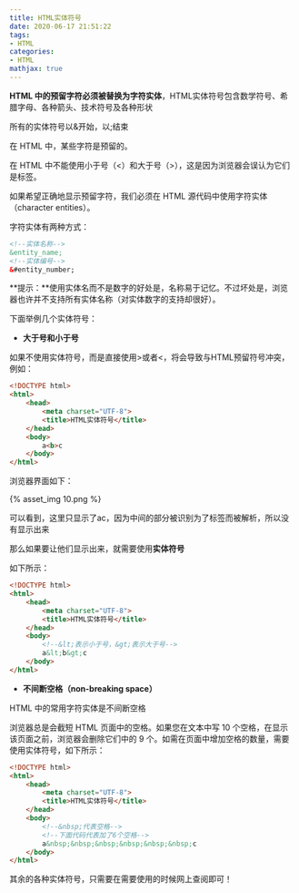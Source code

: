 ```yaml
---
title: HTML实体符号
date: 2020-06-17 21:51:22
tags:
- HTML
categories:
- HTML
mathjax: true
---
```


**HTML 中的预留字符必须被替换为字符实体**，HTML实体符号包含数学符号、希腊字母、各种箭头、技术符号及各种形状

所有的实体符号以&开始，以;结束

在 HTML 中，某些字符是预留的。

在 HTML 中不能使用小于号（<）和大于号（>），这是因为浏览器会误认为它们是标签。

如果希望正确地显示预留字符，我们必须在 HTML 源代码中使用字符实体（character entities）。

字符实体有两种方式：

```html
<!--实体名称-->
&entity_name;
<!--实体编号-->
&#entity_number;
```

**提示：**使用实体名而不是数字的好处是，名称易于记忆。不过坏处是，浏览器也许并不支持所有实体名称（对实体数字的支持却很好）。



下面举例几个实体符号：

- **大于号和小于号**

如果不使用实体符号，而是直接使用>或者<，将会导致与HTML预留符号冲突，例如：

```html
<!DOCTYPE html>
<html>
	<head>
		<meta charset="UTF-8">
		<title>HTML实体符号</title>
	</head>
	<body>
		a<b>c
	</body>
</html>
```

浏览器界面如下：

{% asset_img 10.png %}

可以看到，这里只显示了ac，因为中间的部分被识别为了标签而被解析，所以没有显示出来

那么如果要让他们显示出来，就需要使用**实体符号**

如下所示：

```html
<!DOCTYPE html>
<html>
	<head>
		<meta charset="UTF-8">
		<title>HTML实体符号</title>
	</head>
	<body>
		<!--&lt;表示小于号，&gt;表示大于号-->
		a&lt;b&gt;c
	</body>
</html>
```





- **不间断空格（non-breaking space）**

HTML 中的常用字符实体是不间断空格

浏览器总是会截短 HTML 页面中的空格。如果您在文本中写 10 个空格，在显示该页面之前，浏览器会删除它们中的 9 个。如需在页面中增加空格的数量，需要使用实体符号，如下所示：

```html
<!DOCTYPE html>
<html>
	<head>
		<meta charset="UTF-8">
		<title>HTML实体符号</title>
	</head>
	<body>
		<!--&nbsp;代表空格-->
		<!--下面代码代表加了6个空格-->
		a&nbsp;&nbsp;&nbsp;&nbsp;&nbsp;&nbsp;c
	</body>
</html>
```



其余的各种实体符号，只需要在需要使用的时候网上查阅即可！